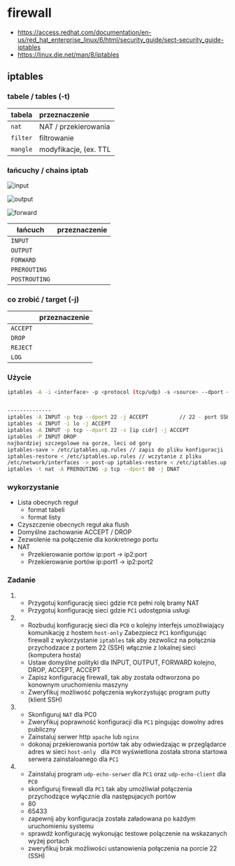 # firewall

  * https://access.redhat.com/documentation/en-us/red_hat_enterprise_linux/6/html/security_guide/sect-security_guide-iptables
  * https://linux.die.net/man/8/iptables

## iptables

### tabele / tables (-t)

| tabela    |  przeznaczenie   | 
| ------------- |:-------------| 
|   ``nat``    |   NAT / przekierowania          |
|   ``filter``    |  filtrowanie                 |
|   ``mangle``    |  modyfikacje, (ex. TTL       |

### łańcuchy / chains iptab

![input](input.svg)

![output](output.svg)

![forward](forward.svg)


| łańcuch    |  przeznaczenie   | 
| ------------- |:-------------| 
|   ``INPUT``    |                               |
|   ``OUTPUT``    |                              |
|   ``FORWARD``    |                             |
|   ``PREROUTING``    |                          |
|   ``POSTROUTING``    |                         |

### co zrobić / target (-j)

|     |  przeznaczenie   | 
| ------------- |:-------------| 
|   ``ACCEPT``    |                               |
|   ``DROP``    |                              |
|   ``REJECT``    |                             |
|   ``LOG``    |                             |


### Użycie

```bash
iptables -A -i <interface> -p <protocol (tcp/udp) -s <source> --dport <port> -j <target>


--------------
iptables -A INPUT -p tcp --dport 22 -j ACCEPT          // 22 - port SSH
iptables -A INPUT -i lo -j ACCEPT
iptables -A INPUT -p tcp --dport 22 -s [ip cidr] -j ACCEPT
iptables -P INPUT DROP
najbardziej szczegolowe na gorze, leci od gory 
iptables-save > /etc/iptables.up.rules // zapis do pliku konfiguracji
iptables-restore < /etc/iptables.up.rules // wczytanie z pliku
/etc/network/interfaces -> post-up iptables-restore < /etc/iptables.up.rules
iptables -t nat -A PREROUTING -p tcp --dport 80 -j DNAT
```

### wykorzystanie

* Lista obecnych reguł 
  * format tabeli
  * format listy
* Czyszczenie obecnych reguł aka flush
* Domyślne zachowanie ACCEPT / DROP
* Zezwolenie na połączenie dla konkretnego portu
* NAT
  * Przekierowanie portów ip:port -> ip2:port
  * Przekierowanie portów ip:port1 -> ip2:port2

### Zadanie 


1.
   * Przygotuj konfigurację sieci gdzie ``PC0`` pełni rolę bramy NAT
   * Przygotuj konfigurację sieci gdzie ``PC1`` udostępnia usługi
   
2. * Rozbuduj konfigurację sieci dla ``PC0`` o kolejny interfejs umożliwiający komunikację z hostem ``host-only`` 
  Zabezpiecz ``PC1`` konfigurując firewall z wykorzystanie ``iptables`` tak aby zezwolicz na połącznia przychodzace
 z portem 22 (SSH) włącznie z lokalnej sieci (komputera hosta)
   * Ustaw domyślne polityki dla INPUT, OUTPUT, FORWARD kolejno, DROP, ACCEPT, ACCEPT
   * Zapisz konfigurację firewall, tak aby została odtworzona po konownym uruchomieniu maszyny
   * Zweryfikuj możliwość połączenia wykorzystując program putty (klient SSH)

3. * Skonfiguruj ``NAT`` dla PC0
   * Zweryfikuj poprawność konfiguracji dla ``PC1`` pingując dowolny adres publiczny
   * Zainstaluj serwer http ``apache`` lub ``nginx``
   * dokonaj przekierowania portów tak aby odwiedzając w przeglądarce adres w sieci ``host-only `` dla ``PC0``
     wyświetlona została strona startowa serwera zainstaloanego dla ``PC1`` 

4. * Zainstaluj program ``udp-echo-serwer`` dla ``PC1`` oraz ``udp-echo-client`` dla ``PC0``
   * skonfiguruj firewall dla ``PC1`` tak aby umożliwiał połączenia przychodzące wyłącznie dla następujacych portów
    * 80
    * 65433
   * zapewnij aby konfiguracja została załadowana po każdym uruchomieniu systemu
   * sprawdź konfigurację wykonując testowe polączenie na wskazanych wyżej portach
   * zweryfikuj brak możliwości ustanowienia połączenia na porcie 22 (SSH)
